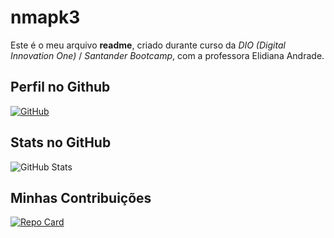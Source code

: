 # nmapk3
Este é o meu arquivo **readme**, criado durante curso da *DIO (Digital Innovation One)* / *Santander Bootcamp*, com a professora Elidiana Andrade.

## Perfil no Github
[![GitHub](https://img.shields.io/badge/GitHub-01376D?style=for-the-badge&logo=github&logoColor=E4E9F3)](https://github.com/nmapk3)

## Stats no GitHub
![GitHub Stats](https://github-readme-stats.vercel.app/api?username=nmapk3&theme=transparent&bg_color=01376D&border_color=1583F1&show_icons=true&icon_color=E4E9F3&title_color=E4E9F3&text_color=E4E9F3&hide_title=true&hide=stars)

## Minhas Contribuições
[![Repo Card](https://github-readme-stats.vercel.app/api/pin/?username=nmapk3&repo=dio-lab-open-source&bg_color=01376D&border_color=1583F1&show_icons=true&icon_color=E4E9F3&title_color=E4E9F3&text_color=E4E9F3)](https://github.com/nmapk3/dio-lab-open-source)
